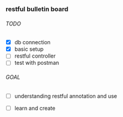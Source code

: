 ### restful bulletin board

###### TODO 
- [x] db connection 
- [x] basic setup
- [ ] restful controller
- [ ] test with postman

###### GOAL
- [ ] understanding restful annotation and use
- [ ] learn and create 

